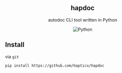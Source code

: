 <div align="center">

## hapdoc
autodoc CLI tool written in Python

![Python](https://img.shields.io/badge/Python%203.10-35497E?style=for-the-badge&logo=python&logoColor=FFF077)

</div>

## Install
via `git`
```bash
pip install https://github.com/hapticx/hapdoc
```
